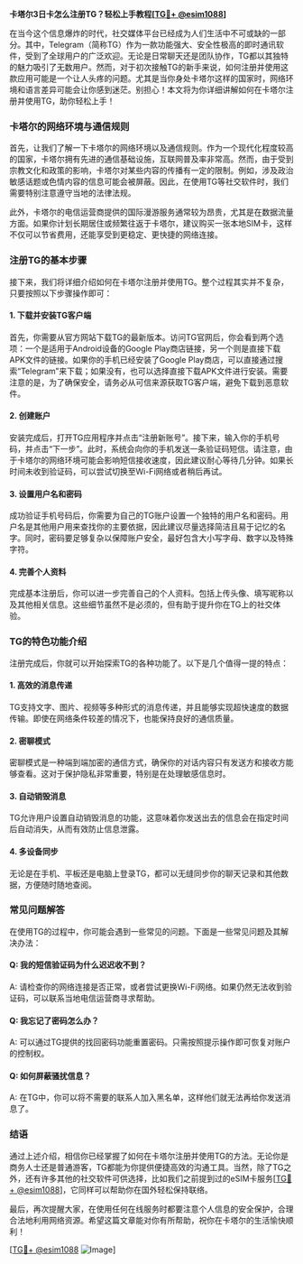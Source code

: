**卡塔尔3日卡怎么注册TG？轻松上手教程[[TG💪+ @esim1088](https://t.me/s/esim1088)]**

在当今这个信息爆炸的时代，社交媒体平台已经成为人们生活中不可或缺的一部分。其中，Telegram（简称TG）作为一款功能强大、安全性极高的即时通讯软件，受到了全球用户的广泛欢迎。无论是日常聊天还是团队协作，TG都以其独特的魅力吸引了无数用户。然而，对于初次接触TG的新手来说，如何注册并使用这款应用可能是一个让人头疼的问题。尤其是当你身处卡塔尔这样的国家时，网络环境和语言差异可能会让你感到迷茫。别担心！本文将为你详细讲解如何在卡塔尔注册并使用TG，助你轻松上手！

### 卡塔尔的网络环境与通信规则

首先，让我们了解一下卡塔尔的网络环境以及通信规则。作为一个现代化程度较高的国家，卡塔尔拥有先进的通信基础设施，互联网普及率非常高。然而，由于受到宗教文化和政策的影响，卡塔尔对某些内容的传播有一定的限制。例如，涉及政治敏感话题或色情内容的信息可能会被屏蔽。因此，在使用TG等社交软件时，我们需要特别注意遵守当地的法律法规。

此外，卡塔尔的电信运营商提供的国际漫游服务通常较为昂贵，尤其是在数据流量方面。如果你计划长期居住或频繁往返于卡塔尔，建议购买一张本地SIM卡，这样不仅可以节省费用，还能享受到更稳定、更快捷的网络连接。

### 注册TG的基本步骤

接下来，我们将详细介绍如何在卡塔尔注册并使用TG。整个过程其实并不复杂，只要按照以下步骤操作即可：

#### 1. 下载并安装TG客户端

首先，你需要从官方网站下载TG的最新版本。访问TG官网后，你会看到两个选项：一个是适用于Android设备的Google Play商店链接，另一个则是直接下载APK文件的链接。如果你的手机已经安装了Google Play商店，可以直接通过搜索“Telegram”来下载；如果没有，也可以选择直接下载APK文件进行安装。需要注意的是，为了确保安全，请务必从可信来源获取TG客户端，避免下载到恶意软件。

#### 2. 创建账户

安装完成后，打开TG应用程序并点击“注册新账号”。接下来，输入你的手机号码，并点击“下一步”。此时，系统会向你的手机发送一条验证码短信。请注意，由于卡塔尔的网络环境可能会影响短信接收速度，因此建议耐心等待几分钟。如果长时间未收到验证码，可以尝试切换至Wi-Fi网络或者稍后再试。

#### 3. 设置用户名和密码

成功验证手机号码后，你需要为自己的TG账户设置一个独特的用户名和密码。用户名是其他用户用来查找你的主要依据，因此建议尽量选择简洁且易于记忆的名字。同时，密码要足够复杂以保障账户安全，最好包含大小写字母、数字以及特殊字符。

#### 4. 完善个人资料

完成基本注册后，你可以进一步完善自己的个人资料。包括上传头像、填写昵称以及其他相关信息。这些细节虽然不是必须的，但有助于提升你在TG上的社交体验。

### TG的特色功能介绍

注册完成后，你就可以开始探索TG的各种功能了。以下是几个值得一提的特点：

#### 1. 高效的消息传递

TG支持文字、图片、视频等多种形式的消息传递，并且能够实现超快速度的数据传输。即使在网络条件较差的情况下，也能保持良好的通信质量。

#### 2. 密聊模式

密聊模式是一种端到端加密的通信方式，确保你的对话内容只有发送方和接收方能够查看。这对于保护隐私非常重要，特别是在处理敏感信息时。

#### 3. 自动销毁消息

TG允许用户设置自动销毁消息的功能，这意味着你发送出去的信息会在指定时间后自动消失，从而有效防止信息泄露。

#### 4. 多设备同步

无论是在手机、平板还是电脑上登录TG，都可以无缝同步你的聊天记录和其他数据，方便随时随地查阅。

### 常见问题解答

在使用TG的过程中，你可能会遇到一些常见的问题。下面是一些常见问题及其解决办法：

#### Q: 我的短信验证码为什么迟迟收不到？
A: 请检查你的网络连接是否正常，或者尝试更换Wi-Fi网络。如果仍然无法收到验证码，可以联系当地电信运营商寻求帮助。

#### Q: 我忘记了密码怎么办？
A: 可以通过TG提供的找回密码功能重置密码。只需按照提示操作即可恢复对账户的控制权。

#### Q: 如何屏蔽骚扰信息？
A: 在TG中，你可以将不需要的联系人加入黑名单，这样他们就无法再给你发送消息了。

### 结语

通过上述介绍，相信你已经掌握了如何在卡塔尔注册并使用TG的方法。无论你是商务人士还是普通游客，TG都能为你提供便捷高效的沟通工具。当然，除了TG之外，还有许多其他的社交软件可供选择，比如我们之前提到过的eSIM卡服务[[TG💪+ @esim1088](https://t.me/s/esim1088)]，它同样可以帮助你在国外轻松保持联络。

最后，再次提醒大家，在使用任何在线服务时都要注意个人信息的安全保护，合理合法地利用网络资源。希望这篇文章能对你有所帮助，祝你在卡塔尔的生活愉快顺利！

[[TG💪+ @esim1088](https://t.me/s/esim1088) ![Image](https://i.postimg.cc/4NQfJmqS/Snipaste-2025-05-13-00-14-12.png)]